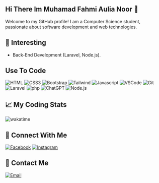 ## Hi There Im Muhamad Fahmi Aulia Noor 👋
Welcome to my GitHub profile! I am a Computer Science student, passionate about software development and web technologies.

## 🌱 Interesting
- Back-End Development (Laravel, Node.js).

## Use To Code
![HTML](https://img.shields.io/badge/HTML5-E34F26?style=for-the-badge&logo=html5&logoColor=white)
![CSS3](https://img.shields.io/badge/CSS3-1572B6?style=for-the-badge&logo=css3&logoColor=white)
![Bootstrap](https://img.shields.io/badge/Bootstrap-563D7C?style=for-the-badge&logo=bootstrap&logoColor=white)
![Tailwind](https://img.shields.io/badge/Tailwind_CSS-06B6D4?style=for-the-badge&logo=tailwindcss&logoColor=white)
![Javascript](https://img.shields.io/badge/Javascript-F0DB4F?style=for-the-badge&labelColor=black&logo=javascript&logoColor=white)
![VSCode](https://img.shields.io/badge/Visual%20Studio%20Code-007ACC?style=for-the-badge&logo=visual-studio-code&logoColor=white)
![Git](https://img.shields.io/badge/Git-F05032?style=for-the-badge&logo=git&logoColor=white)
![Laravel](https://img.shields.io/badge/Laravel-F05032?style=for-the-badge&logo=laravel&logoColor=white)
![php](https://img.shields.io/badge/php-777BB4?style=for-the-badge&logo=php&logoColor=white)
![ChatGPT](https://img.shields.io/badge/ChatGPT-00A67E?style=for-the-badge&logo=openai&logoColor=white)
![Node.js](https://img.shields.io/badge/Node.js-339933?style=for-the-badge&logo=nodedotjs&logoColor=white)

## 📈 My Coding Stats
![wakatime](https://wakatime.com/badge/user/cf10267d-93a3-4141-8701-b99cd6c15cba.svg)


##  🔗  Connect With Me
[![Facebook](https://img.shields.io/badge/Facebook-4267B2?style=for-the-badge&logo=facebook&logoColor=white)](https://www.facebook.com/profile.php?id=100082060159625&locale=id_ID)
[![Instagram](https://img.shields.io/badge/Instagram-E4405F?style=for-the-badge&logo=instagram&logoColor=white)](https://www.instagram.com/fhmianoorr_/)

## 📧 Contact Me
[![Email](https://img.shields.io/badge/Email-D14836?style=for-the-badge&logo=gmail&logoColor=white)](mailto:fahmianoor12@gmail.com)


